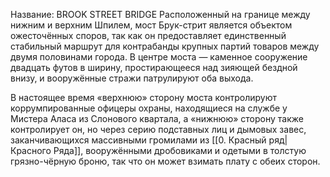 Название: BROOK STREET BRIDGE
Расположенный на границе между нижним и верхним Шпилем, мост Брук-стрит является объектом ожесточённых споров, так как он предоставляет единственный стабильный маршрут для контрабанды крупных партий товаров между двумя половинами города. В центре моста — каменное сооружение двадцать футов в ширину, простирающееся над зияющей бездной внизу, и вооружённые стражи патрулируют оба выхода.

В настоящее время «верхнюю» сторону моста контролируют коррумпированные офицеры охраны, находящиеся на службе у Мистера Аласа из Слонового квартала, а «нижнюю» сторону также контролирует он, но через серию подставных лиц и дымовых завес, заканчивающихся массивными громилами из [[0. Красный ряд|Красного Ряда]], вооружёнными дробовиками и одетыми в толстую грязно-чёрную броню, так что он может взимать плату с обеих сторон.